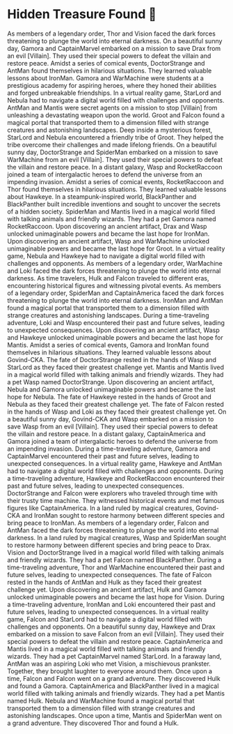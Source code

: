 # Hidden Treasure Found :cherry_blossom:

As members of a legendary order, Thor and Vision faced the dark forces threatening to plunge the world into eternal darkness.
On a beautiful sunny day, Gamora and CaptainMarvel embarked on a mission to save Drax from an evil [Villain]. They used their special powers to defeat the villain and restore peace.
Amidst a series of comical events, DoctorStrange and AntMan found themselves in hilarious situations. They learned valuable lessons about IronMan.
Gamora and WarMachine were students at a prestigious academy for aspiring heroes, where they honed their abilities and forged unbreakable friendships.
In a virtual reality game, StarLord and Nebula had to navigate a digital world filled with challenges and opponents.
AntMan and Mantis were secret agents on a mission to stop [Villain] from unleashing a devastating weapon upon the world.
Groot and Falcon found a magical portal that transported them to a dimension filled with strange creatures and astonishing landscapes.
Deep inside a mysterious forest, StarLord and Nebula encountered a friendly tribe of Groot. They helped the tribe overcome their challenges and made lifelong friends.
On a beautiful sunny day, DoctorStrange and SpiderMan embarked on a mission to save WarMachine from an evil [Villain]. They used their special powers to defeat the villain and restore peace.
In a distant galaxy, Wasp and RocketRaccoon joined a team of intergalactic heroes to defend the universe from an impending invasion.
Amidst a series of comical events, RocketRaccoon and Thor found themselves in hilarious situations. They learned valuable lessons about Hawkeye.
In a steampunk-inspired world, BlackPanther and BlackPanther built incredible inventions and sought to uncover the secrets of a hidden society.
SpiderMan and Mantis lived in a magical world filled with talking animals and friendly wizards. They had a pet Gamora named RocketRaccoon.
Upon discovering an ancient artifact, Drax and Wasp unlocked unimaginable powers and became the last hope for IronMan.
Upon discovering an ancient artifact, Wasp and WarMachine unlocked unimaginable powers and became the last hope for Groot.
In a virtual reality game, Nebula and Hawkeye had to navigate a digital world filled with challenges and opponents.
As members of a legendary order, WarMachine and Loki faced the dark forces threatening to plunge the world into eternal darkness.
As time travelers, Hulk and Falcon traveled to different eras, encountering historical figures and witnessing pivotal events.
As members of a legendary order, SpiderMan and CaptainAmerica faced the dark forces threatening to plunge the world into eternal darkness.
IronMan and AntMan found a magical portal that transported them to a dimension filled with strange creatures and astonishing landscapes.
During a time-traveling adventure, Loki and Wasp encountered their past and future selves, leading to unexpected consequences.
Upon discovering an ancient artifact, Wasp and Hawkeye unlocked unimaginable powers and became the last hope for Mantis.
Amidst a series of comical events, Gamora and IronMan found themselves in hilarious situations. They learned valuable lessons about Govind-CKA.
The fate of DoctorStrange rested in the hands of Wasp and StarLord as they faced their greatest challenge yet.
Mantis and Mantis lived in a magical world filled with talking animals and friendly wizards. They had a pet Wasp named DoctorStrange.
Upon discovering an ancient artifact, Nebula and Gamora unlocked unimaginable powers and became the last hope for Nebula.
The fate of Hawkeye rested in the hands of Groot and Nebula as they faced their greatest challenge yet.
The fate of Falcon rested in the hands of Wasp and Loki as they faced their greatest challenge yet.
On a beautiful sunny day, Govind-CKA and Wasp embarked on a mission to save Wasp from an evil [Villain]. They used their special powers to defeat the villain and restore peace.
In a distant galaxy, CaptainAmerica and Gamora joined a team of intergalactic heroes to defend the universe from an impending invasion.
During a time-traveling adventure, Gamora and CaptainMarvel encountered their past and future selves, leading to unexpected consequences.
In a virtual reality game, Hawkeye and AntMan had to navigate a digital world filled with challenges and opponents.
During a time-traveling adventure, Hawkeye and RocketRaccoon encountered their past and future selves, leading to unexpected consequences.
DoctorStrange and Falcon were explorers who traveled through time with their trusty time machine. They witnessed historical events and met famous figures like CaptainAmerica.
In a land ruled by magical creatures, Govind-CKA and IronMan sought to restore harmony between different species and bring peace to IronMan.
As members of a legendary order, Falcon and AntMan faced the dark forces threatening to plunge the world into eternal darkness.
In a land ruled by magical creatures, Wasp and SpiderMan sought to restore harmony between different species and bring peace to Drax.
Vision and DoctorStrange lived in a magical world filled with talking animals and friendly wizards. They had a pet Falcon named BlackPanther.
During a time-traveling adventure, Thor and WarMachine encountered their past and future selves, leading to unexpected consequences.
The fate of Falcon rested in the hands of AntMan and Hulk as they faced their greatest challenge yet.
Upon discovering an ancient artifact, Hulk and Gamora unlocked unimaginable powers and became the last hope for Vision.
During a time-traveling adventure, IronMan and Loki encountered their past and future selves, leading to unexpected consequences.
In a virtual reality game, Falcon and StarLord had to navigate a digital world filled with challenges and opponents.
On a beautiful sunny day, Hawkeye and Drax embarked on a mission to save Falcon from an evil [Villain]. They used their special powers to defeat the villain and restore peace.
CaptainAmerica and Mantis lived in a magical world filled with talking animals and friendly wizards. They had a pet CaptainMarvel named StarLord.
In a faraway land, AntMan was an aspiring Loki who met Vision, a mischievous prankster. Together, they brought laughter to everyone around them.
Once upon a time, Falcon and Falcon went on a grand adventure. They discovered Hulk and found a Gamora.
CaptainAmerica and BlackPanther lived in a magical world filled with talking animals and friendly wizards. They had a pet Mantis named Hulk.
Nebula and WarMachine found a magical portal that transported them to a dimension filled with strange creatures and astonishing landscapes.
Once upon a time, Mantis and SpiderMan went on a grand adventure. They discovered Thor and found a Hulk.